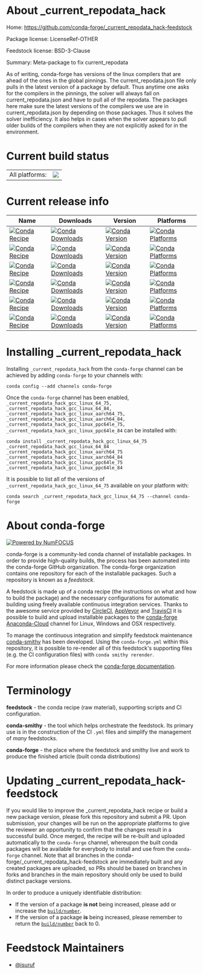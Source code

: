 About _current_repodata_hack
============================

Home: https://github.com/conda-forge/_current_repodata_hack-feedstock

Package license: LicenseRef-OTHER

Feedstock license: BSD-3-Clause

Summary: Meta-package to fix current_repodata

As of writing, conda-forge has versions of the linux compilers that are ahead of the
ones in the global pinnings. The current_repodata.json file only pulls in the latest
version of a package by default. Thus anytime one asks for the compilers in the pinnings,
the solver will always fail on current_repodata.json and have to pull all of the repodata.
The packages here make sure the latest versions of the compilers we use are in
current_repodata.json by depending on those packages. Thus it solves the solver inefficiency.
It also helps in cases when the solver appears to pull older builds of the compilers when they are
not explicitly asked for in the environment.


Current build status
====================


<table><tr><td>All platforms:</td>
    <td>
      <a href="https://dev.azure.com/conda-forge/feedstock-builds/_build/latest?definitionId=10701&branchName=master">
        <img src="https://dev.azure.com/conda-forge/feedstock-builds/_apis/build/status/_current_repodata_hack-feedstock?branchName=master">
      </a>
    </td>
  </tr>
</table>

Current release info
====================

| Name | Downloads | Version | Platforms |
| --- | --- | --- | --- |
| [![Conda Recipe](https://img.shields.io/badge/recipe-_current_repodata_hack_gcc_linux_64_75-green.svg)](https://anaconda.org/conda-forge/_current_repodata_hack_gcc_linux_64_75) | [![Conda Downloads](https://img.shields.io/conda/dn/conda-forge/_current_repodata_hack_gcc_linux_64_75.svg)](https://anaconda.org/conda-forge/_current_repodata_hack_gcc_linux_64_75) | [![Conda Version](https://img.shields.io/conda/vn/conda-forge/_current_repodata_hack_gcc_linux_64_75.svg)](https://anaconda.org/conda-forge/_current_repodata_hack_gcc_linux_64_75) | [![Conda Platforms](https://img.shields.io/conda/pn/conda-forge/_current_repodata_hack_gcc_linux_64_75.svg)](https://anaconda.org/conda-forge/_current_repodata_hack_gcc_linux_64_75) |
| [![Conda Recipe](https://img.shields.io/badge/recipe-_current_repodata_hack_gcc_linux_64_84-green.svg)](https://anaconda.org/conda-forge/_current_repodata_hack_gcc_linux_64_84) | [![Conda Downloads](https://img.shields.io/conda/dn/conda-forge/_current_repodata_hack_gcc_linux_64_84.svg)](https://anaconda.org/conda-forge/_current_repodata_hack_gcc_linux_64_84) | [![Conda Version](https://img.shields.io/conda/vn/conda-forge/_current_repodata_hack_gcc_linux_64_84.svg)](https://anaconda.org/conda-forge/_current_repodata_hack_gcc_linux_64_84) | [![Conda Platforms](https://img.shields.io/conda/pn/conda-forge/_current_repodata_hack_gcc_linux_64_84.svg)](https://anaconda.org/conda-forge/_current_repodata_hack_gcc_linux_64_84) |
| [![Conda Recipe](https://img.shields.io/badge/recipe-_current_repodata_hack_gcc_linux_aarch64_75-green.svg)](https://anaconda.org/conda-forge/_current_repodata_hack_gcc_linux_aarch64_75) | [![Conda Downloads](https://img.shields.io/conda/dn/conda-forge/_current_repodata_hack_gcc_linux_aarch64_75.svg)](https://anaconda.org/conda-forge/_current_repodata_hack_gcc_linux_aarch64_75) | [![Conda Version](https://img.shields.io/conda/vn/conda-forge/_current_repodata_hack_gcc_linux_aarch64_75.svg)](https://anaconda.org/conda-forge/_current_repodata_hack_gcc_linux_aarch64_75) | [![Conda Platforms](https://img.shields.io/conda/pn/conda-forge/_current_repodata_hack_gcc_linux_aarch64_75.svg)](https://anaconda.org/conda-forge/_current_repodata_hack_gcc_linux_aarch64_75) |
| [![Conda Recipe](https://img.shields.io/badge/recipe-_current_repodata_hack_gcc_linux_aarch64_84-green.svg)](https://anaconda.org/conda-forge/_current_repodata_hack_gcc_linux_aarch64_84) | [![Conda Downloads](https://img.shields.io/conda/dn/conda-forge/_current_repodata_hack_gcc_linux_aarch64_84.svg)](https://anaconda.org/conda-forge/_current_repodata_hack_gcc_linux_aarch64_84) | [![Conda Version](https://img.shields.io/conda/vn/conda-forge/_current_repodata_hack_gcc_linux_aarch64_84.svg)](https://anaconda.org/conda-forge/_current_repodata_hack_gcc_linux_aarch64_84) | [![Conda Platforms](https://img.shields.io/conda/pn/conda-forge/_current_repodata_hack_gcc_linux_aarch64_84.svg)](https://anaconda.org/conda-forge/_current_repodata_hack_gcc_linux_aarch64_84) |
| [![Conda Recipe](https://img.shields.io/badge/recipe-_current_repodata_hack_gcc_linux_ppc64le_75-green.svg)](https://anaconda.org/conda-forge/_current_repodata_hack_gcc_linux_ppc64le_75) | [![Conda Downloads](https://img.shields.io/conda/dn/conda-forge/_current_repodata_hack_gcc_linux_ppc64le_75.svg)](https://anaconda.org/conda-forge/_current_repodata_hack_gcc_linux_ppc64le_75) | [![Conda Version](https://img.shields.io/conda/vn/conda-forge/_current_repodata_hack_gcc_linux_ppc64le_75.svg)](https://anaconda.org/conda-forge/_current_repodata_hack_gcc_linux_ppc64le_75) | [![Conda Platforms](https://img.shields.io/conda/pn/conda-forge/_current_repodata_hack_gcc_linux_ppc64le_75.svg)](https://anaconda.org/conda-forge/_current_repodata_hack_gcc_linux_ppc64le_75) |
| [![Conda Recipe](https://img.shields.io/badge/recipe-_current_repodata_hack_gcc_linux_ppc64le_84-green.svg)](https://anaconda.org/conda-forge/_current_repodata_hack_gcc_linux_ppc64le_84) | [![Conda Downloads](https://img.shields.io/conda/dn/conda-forge/_current_repodata_hack_gcc_linux_ppc64le_84.svg)](https://anaconda.org/conda-forge/_current_repodata_hack_gcc_linux_ppc64le_84) | [![Conda Version](https://img.shields.io/conda/vn/conda-forge/_current_repodata_hack_gcc_linux_ppc64le_84.svg)](https://anaconda.org/conda-forge/_current_repodata_hack_gcc_linux_ppc64le_84) | [![Conda Platforms](https://img.shields.io/conda/pn/conda-forge/_current_repodata_hack_gcc_linux_ppc64le_84.svg)](https://anaconda.org/conda-forge/_current_repodata_hack_gcc_linux_ppc64le_84) |

Installing _current_repodata_hack
=================================

Installing `_current_repodata_hack` from the `conda-forge` channel can be achieved by adding `conda-forge` to your channels with:

```
conda config --add channels conda-forge
```

Once the `conda-forge` channel has been enabled, `_current_repodata_hack_gcc_linux_64_75, _current_repodata_hack_gcc_linux_64_84, _current_repodata_hack_gcc_linux_aarch64_75, _current_repodata_hack_gcc_linux_aarch64_84, _current_repodata_hack_gcc_linux_ppc64le_75, _current_repodata_hack_gcc_linux_ppc64le_84` can be installed with:

```
conda install _current_repodata_hack_gcc_linux_64_75 _current_repodata_hack_gcc_linux_64_84 _current_repodata_hack_gcc_linux_aarch64_75 _current_repodata_hack_gcc_linux_aarch64_84 _current_repodata_hack_gcc_linux_ppc64le_75 _current_repodata_hack_gcc_linux_ppc64le_84
```

It is possible to list all of the versions of `_current_repodata_hack_gcc_linux_64_75` available on your platform with:

```
conda search _current_repodata_hack_gcc_linux_64_75 --channel conda-forge
```


About conda-forge
=================

[![Powered by NumFOCUS](https://img.shields.io/badge/powered%20by-NumFOCUS-orange.svg?style=flat&colorA=E1523D&colorB=007D8A)](http://numfocus.org)

conda-forge is a community-led conda channel of installable packages.
In order to provide high-quality builds, the process has been automated into the
conda-forge GitHub organization. The conda-forge organization contains one repository
for each of the installable packages. Such a repository is known as a *feedstock*.

A feedstock is made up of a conda recipe (the instructions on what and how to build
the package) and the necessary configurations for automatic building using freely
available continuous integration services. Thanks to the awesome service provided by
[CircleCI](https://circleci.com/), [AppVeyor](https://www.appveyor.com/)
and [TravisCI](https://travis-ci.com/) it is possible to build and upload installable
packages to the [conda-forge](https://anaconda.org/conda-forge)
[Anaconda-Cloud](https://anaconda.org/) channel for Linux, Windows and OSX respectively.

To manage the continuous integration and simplify feedstock maintenance
[conda-smithy](https://github.com/conda-forge/conda-smithy) has been developed.
Using the ``conda-forge.yml`` within this repository, it is possible to re-render all of
this feedstock's supporting files (e.g. the CI configuration files) with ``conda smithy rerender``.

For more information please check the [conda-forge documentation](https://conda-forge.org/docs/).

Terminology
===========

**feedstock** - the conda recipe (raw material), supporting scripts and CI configuration.

**conda-smithy** - the tool which helps orchestrate the feedstock.
                   Its primary use is in the construction of the CI ``.yml`` files
                   and simplify the management of *many* feedstocks.

**conda-forge** - the place where the feedstock and smithy live and work to
                  produce the finished article (built conda distributions)


Updating _current_repodata_hack-feedstock
=========================================

If you would like to improve the _current_repodata_hack recipe or build a new
package version, please fork this repository and submit a PR. Upon submission,
your changes will be run on the appropriate platforms to give the reviewer an
opportunity to confirm that the changes result in a successful build. Once
merged, the recipe will be re-built and uploaded automatically to the
`conda-forge` channel, whereupon the built conda packages will be available for
everybody to install and use from the `conda-forge` channel.
Note that all branches in the conda-forge/_current_repodata_hack-feedstock are
immediately built and any created packages are uploaded, so PRs should be based
on branches in forks and branches in the main repository should only be used to
build distinct package versions.

In order to produce a uniquely identifiable distribution:
 * If the version of a package **is not** being increased, please add or increase
   the [``build/number``](https://conda.io/docs/user-guide/tasks/build-packages/define-metadata.html#build-number-and-string).
 * If the version of a package **is** being increased, please remember to return
   the [``build/number``](https://conda.io/docs/user-guide/tasks/build-packages/define-metadata.html#build-number-and-string)
   back to 0.

Feedstock Maintainers
=====================

* [@isuruf](https://github.com/isuruf/)

